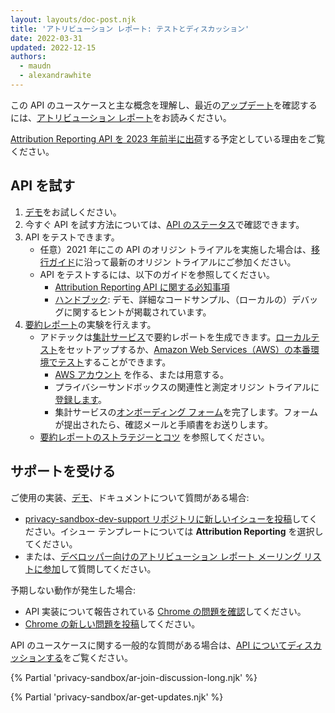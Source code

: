 ```yaml
---
layout: layouts/doc-post.njk
title: 'アトリビューション レポート: テストとディスカッション'
date: 2022-03-31
updated: 2022-12-15
authors:
  - maudn
  - alexandrawhite
---
```


この API のユースケースと主な概念を理解し、最近の[アップデート](/docs/privacy-sandbox/attribution-reporting-updates/)を確認するには、[アトリビューション レポート](/docs/privacy-sandbox/attribution-reporting/)をお読みください。

[Attribution Reporting API を 2023 年前半に出荷](/docs/privacy-sandbox/attribution-reporting/chrome-shipping)する予定としている理由をご覧ください。

## API を試す

1. [デモ](https://goo.gle/attribution-reporting-demo)をお試しください。
2. 今すぐ API を試す方法については、[API のステータス](/docs/privacy-sandbox/attribution-reporting/#status)で確認できます。
3. API をテストできます。
    - 任意）2021 年にこの API のオリジン トライアルを実施した場合は、[移行ガイド](https://docs.google.com/document/d/1NY7SScCYcPc9v5wtf_fVAikFxGQTAFvwldhExN1P03Y/edit)に沿って最新のオリジン トライアルにご参加ください。
    - API をテストするには、以下のガイドを参照してください。
        - [Attribution Reporting API に関する必知事項](https://docs.google.com/document/d/1lvrKd5Vv7SYLMGZb0Fz7bpGNEl0LOx9i1waAHw2sUg8/)
        - [ハンドブック](https://docs.google.com/document/d/1BXchEk-UMgcr2fpjfXrQ3D8VhTR-COGYS1cwK_nyLfg/): デモ、詳細なコードサンプル、（ローカルの）デバッグに関するヒントが掲載されています。
4. [要約レポート](/docs/privacy-sandbox/summary-reports)の実験を行えます。
    - アドテックは[集計サービス](/docs/privacy-sandbox/aggregation-service)で要約レポートを生成できます。[ローカルテスト](https://github.com/google/trusted-execution-aggregation-service/#set-up-local-testing)をセットアップするか、[Amazon Web Services（AWS）の本番環境でテスト](https://github.com/google/trusted-execution-aggregation-service/#test-on-aws-with-support-for-encrypted-reports)することができます。
        - [AWS アカウント](https://portal.aws.amazon.com/gp/aws/developer/registration/index.html) を作る、または用意する。
        - プライバシーサンドボックスの関連性と測定オリジン トライアルに[登録します](/origintrials/#/view_trial/771241436187197441)。
        - 集計サービスの[オンボーディング フォーム](https://forms.gle/EHoecersGKhpcLPNA)を完了します。フォームが提出されたら、確認メールと手順書をお送りします。
    - [要約レポートのストラテジーとコツ](https://docs.google.com/document/d/1bU0a_njpDcRd9vDR0AJjwJjrf3Or8vAzyfuK8JZDEfo/edit?usp=sharing) を参照してください。

## サポートを受ける

ご使用の実装、[デモ](https://goo.gle/attribution-reporting-demo)、ドキュメントについて質問がある場合:

- [privacy-sandbox-dev-support リポジトリに新しいイシューを投稿](https://github.com/GoogleChromeLabs/privacy-sandbox-dev-support/issues/new/choose)してください。イシュー テンプレートについては  **Attribution Reporting** を選択してください。
- または、[デベロッパー向けのアトリビューション レポート メーリング リストに参加](https://groups.google.com/u/1/a/chromium.org/g/attribution-reporting-api-dev)して質問してください。

予期しない動作が発生した場合:

- API 実装について報告されている [Chrome の問題を確認](https://bugs.chromium.org/p/chromium/issues/list?q=component%3AInternals%3EConversionMeasurement)してください。
- [Chrome の新しい問題を投稿](https://crbug.com/new)してください。

API のユースケースに関する一般的な質問がある場合は、[API についてディスカッションする](/docs/privacy-sandbox/attribution-reporting-experiment/#discuss-the-api)をご覧ください。

{% Partial 'privacy-sandbox/ar-join-discussion-long.njk' %}

{% Partial 'privacy-sandbox/ar-get-updates.njk' %}

